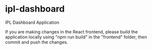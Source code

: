 # ipl-dashboard
IPL Dashboard Application

If you are making changes in the React frontend, please build the application locally using "npm run build" in the "frontend" folder, then commit and push the changes.

